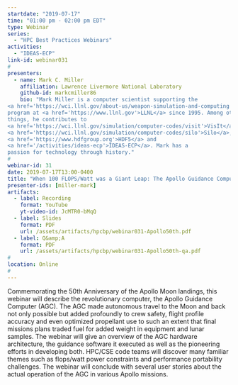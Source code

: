 ```yaml
---
startdate: "2019-07-17"
time: "01:00 pm - 02:00 pm EDT"
type: Webinar
series:
  - "HPC Best Practices Webinars"
activities:
  - "IDEAS-ECP"
link-id: webinar031
#
presenters:
  - name: Mark C. Miller
    affiliation: Lawrence Livermore National Laboratory
    github-id: markcmiller86
    bio: "Mark Miller is a computer scientist supporting the
<a href='https://wci.llnl.gov/about-us/weapon-simulation-and-computing'>WSC</a>
program at <a href='https://www.llnl.gov'>LLNL</a> since 1995. Among other
things, he contributes to
<a href='https://wci.llnl.gov/simulation/computer-codes/visit'>VisIt</a>,
<a href='https://wci.llnl.gov/simulation/computer-codes/silo'>Silo</a>,
<a href='https://www.hdfgroup.org'>HDF5</a> and
<a href='/activities/ideas-ecp'>IDEAS-ECP</a>. Mark has a
passion for technology through history."
#
webinar-id: 31
date: 2019-07-17T13:00-0400
title: "When 100 FLOPS/Watt was a Giant Leap: The Apollo Guidance Computer Hardware, Software And Application In Moon Missions"
presenter-ids: [miller-mark]
artifacts:
  - label: Recording
    format: YouTube
    yt-video-id: JcMTR0-bMqQ
  - label: Slides
    format: PDF
    url: /assets/artifacts/hpcbp/webinar031-Apollo50th.pdf
  - label: Q&amp;A
    format: PDF
    url: /assets/artifacts/hpcbp/webinar031-Apollo50th-qa.pdf
#
location: Online
#
---
```

Commemorating the 50th Anniversary of the Apollo Moon landings, this
webinar will describe the revolutionary computer, the Apollo Guidance
Computer (AGC). The AGC made autonomous travel to the Moon and back
not only possible but added profoundly to crew safety, flight profile
accuracy and even optimized propellant use to such an extent that
final missions plans traded fuel for added weight in equipment and
lunar samples. The webinar will give an overview of the AGC hardware
architecture, the guidance software it executed as well as the
pioneering efforts in developing both. HPC/CSE code teams will
discover many familiar themes such as flops/watt power constraints and
performance portability challenges. The webinar will conclude with
several user stories about the actual operation of the AGC in various
Apollo missions.

